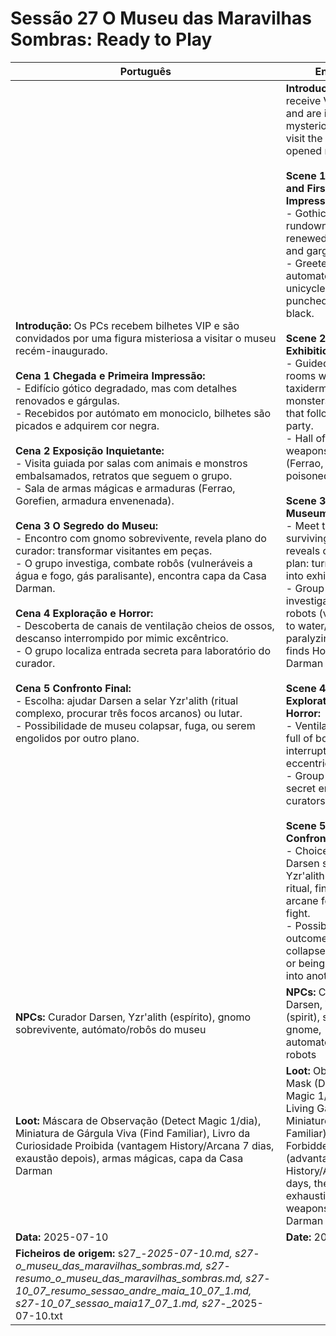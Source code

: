 # Sessão 27  O Museu das Maravilhas Sombras: Ready to Play

| Português | English |
|-----------|---------|
| **Introdução:** Os PCs recebem bilhetes VIP e são convidados por uma figura misteriosa a visitar o museu recém-inaugurado.<br><br>**Cena 1  Chegada e Primeira Impressão:**<br>- Edifício gótico degradado, mas com detalhes renovados e gárgulas.<br>- Recebidos por autómato em monociclo, bilhetes são picados e adquirem cor negra.<br><br>**Cena 2  Exposição Inquietante:**<br>- Visita guiada por salas com animais e monstros embalsamados, retratos que seguem o grupo.<br>- Sala de armas mágicas e armaduras (Ferrao, Gorefien, armadura envenenada).<br><br>**Cena 3  O Segredo do Museu:**<br>- Encontro com gnomo sobrevivente, revela plano do curador: transformar visitantes em peças.<br>- O grupo investiga, combate robôs (vulneráveis a água e fogo, gás paralisante), encontra capa da Casa Darman.<br><br>**Cena 4  Exploração e Horror:**<br>- Descoberta de canais de ventilação cheios de ossos, descanso interrompido por mimic excêntrico.<br>- O grupo localiza entrada secreta para laboratório do curador.<br><br>**Cena 5  Confronto Final:**<br>- Escolha: ajudar Darsen a selar Yzr'alith (ritual complexo, procurar três focos arcanos) ou lutar.<br>- Possibilidade de museu colapsar, fuga, ou serem engolidos por outro plano.<br> | **Introduction:** PCs receive VIP tickets and are invited by a mysterious figure to visit the newly opened museum.<br><br>**Scene 1  Arrival and First Impressions:**<br>- Gothic building, rundown but with renewed details and gargoyles.<br>- Greeted by automaton on unicycle; tickets are punched and turn black.<br><br>**Scene 2  Unsettling Exhibition:**<br>- Guided tour of rooms with taxidermized monsters, portraits that follow the party.<br>- Hall of magical weapons and armor (Ferrao, Gorefien, poisoned armor).<br><br>**Scene 3  The Museums Secret:**<br>- Meet the surviving gnome, reveals curators plan: turn visitors into exhibits.<br>- Group investigates, battles robots (vulnerable to water/fire, paralyzing gas), finds House Darman cloak.<br><br>**Scene 4  Exploration and Horror:**<br>- Ventilation shafts full of bones, rest interrupted by an eccentric mimic.<br>- Group finds secret entrance to curators lab.<br><br>**Scene 5  Final Confrontation:**<br>- Choice: help Darsen seal Yzr'alith (complex ritual, find three arcane foci) or fight.<br>- Possible outcomes: museum collapse, escape, or being dragged into another plane.<br> |
| **NPCs:** Curador Darsen, Yzr'alith (espírito), gnomo sobrevivente, autómato/robôs do museu | **NPCs:** Curator Darsen, Yzr'alith (spirit), surviving gnome, automaton/museum robots |
| **Loot:** Máscara de Observação (Detect Magic 1/dia), Miniatura de Gárgula Viva (Find Familiar), Livro da Curiosidade Proibida (vantagem History/Arcana 7 dias, exaustão depois), armas mágicas, capa da Casa Darman | **Loot:** Observation Mask (Detect Magic 1/day), Living Gargoyle Miniature (Find Familiar), Book of Forbidden Curiosity (advantage History/Arcana 7 days, then exhaustion), magic weapons, House Darman cloak |
| **Data:** 2025-07-10 | **Date:** 2025-07-10 |
| **Ficheiros de origem:** s27_-_2025-07-10.md, s27_-_o_museu_das_maravilhas_sombras.md, s27_-_resumo_o_museu_das_maravilhas_sombras.md, s27_-_10_07_resumo_sessao_andre_maia_10_07_1.md, s27_-_10_07_sessao_maia17_07_1.md, s27_-_2025-07-10.txt |


















